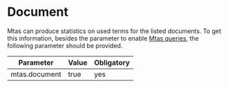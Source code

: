 # Document

Mtas can produce statistics on used terms for the listed documents. To get this information, besides the parameter to enable [Mtas queries](search_query.html), the following parameter should be provided.

| Parameter             | Value  | Obligatory  |
|-----------------------|--------|-------------|
| mtas.document            | true   | yes         |


